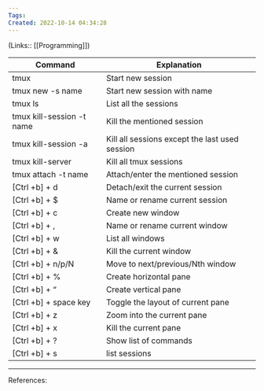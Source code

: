 ```yaml
---
Tags: 
Created: 2022-10-14 04:34:28
---
```

(Links:: [[Programming]])

| Command                   | Explanation                                    |
| ------------------------- | ---------------------------------------------- |
| tmux                      | Start new session                              |
| tmux new -s name          | Start new session with name                    |
| tmux ls                   | List all the sessions                          |
| tmux kill-session -t name | Kill the mentioned session                     |
| tmux kill-session -a      | Kill all sessions except the last used session |
| tmux kill-server          | Kill all tmux sessions                         |
| tmux attach -t name       | Attach/enter the mentioned session             |
| [Ctrl +b] + d             | Detach/exit the current session                |
| [Ctrl +b] + $             | Name or rename current session                 |
| [Ctrl +b] + c             | Create new window                              |
| [Ctrl +b] + ,             | Name or rename current window                  |
| [Ctrl +b] + w             | List all windows                               |
| [Ctrl +b] + &             | Kill the current window                        |
| [Ctrl +b] + n/p/N         | Move to next/previous/Nth window               |
| [Ctrl +b] + %             | Create horizontal pane                         |
| [Ctrl +b] + “             | Create vertical pane                           |
| [Ctrl +b] + space key     | Toggle the layout of current pane              |
| [Ctrl +b] + z             | Zoom into the current pane                     |
| [Ctrl +b] + x             | Kill the current pane                          |
| [Ctrl +b] + ?             | Show list of commands                          |
| [Ctrl +b] + s             | list sessions                                               |
___
References: